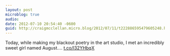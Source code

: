 ```yaml
---
layout: post
microblog: true
audio: 
date: 2012-07-10 20:54:40 -0600
guid: http://craigmcclellan.micro.blog/2012/07/11/t222886595479605248.html
---
```

Today, while making my blackout poetry in the art studio, I met an incredibly sweet girl named August.... [t.co/I32YHbqX](http://t.co/I32YHbqX)
